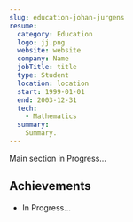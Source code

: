 ```yaml
---
slug: education-johan-jurgens
resume:
  category: Education
  logo: jj.png
  website: website
  company: Name
  jobTitle: title
  type: Student
  location: location
  start: 1999-01-01
  end: 2003-12-31
  tech:
    - Mathematics
  summary:
    Summary.
---
```


Main section in Progress...

## Achievements

- In Progress...
